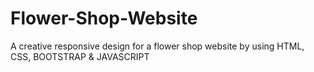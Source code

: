 # Flower-Shop-Website
A creative responsive design for a flower shop website by using HTML, CSS, BOOTSTRAP &amp; JAVASCRIPT
